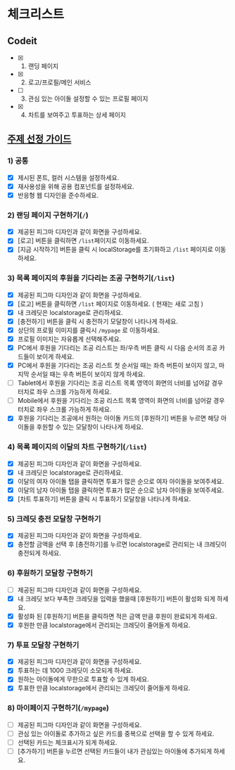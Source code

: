 # 체크리스트

## Codeit

- [x] 1. 랜딩 페이지
- [x] 2. 로고/프로필/메인 서비스
- [ ] 3. 관심 있는 아이돌 설정할 수 있는 프로필 페이지
- [x] 4. 차트를 보여주고 투표하는 상세 페이지

## [주제 선정 가이드](https://codeit.notion.site/_-1a46fd228e8d81b3bda8e073f5b5876e)

### 1) 공통

- [x] 제시된 폰트, 컬러 시스템을 설정하세요.
- [x] 재사용성을 위해 공용 컴포넌트를 설정하세요.
- [x] 반응형 웹 디자인을 준수하세요.

### 2) 랜딩 페이지 구현하기(`/`)

- [x] 제공된 피그마 디자인과 같이 화면을 구성하세요.
- [x] [로고] 버튼을 클릭하면 `/list`페이지로 이동하세요.
- [x] [지금 시작하기] 버튼을 클릭 시 localStorage를 초기화하고 `/list` 페이지로 이동하세요.

### 3) 목록 페이지의 후원을 기다리는 조공 구현하기(`/list`)

- [x] 제공된 피그마 디자인과 같이 화면을 구성하세요.
- [x] [로고] 버튼을 클릭하면 `/list` 페이지로 이동하세요. ( 현재는 새로 고침 )
- [x] 내 크레딧은 localstorage로 관리하세요.
- [x] [충전하기] 버튼을 클릭 시 충전하기 모달창이 나타나게 하세요.
- [x] 상단의 프로필 이미지를 클릭시 `/mypage` 로 이동하세요.
- [x] 프로필 이미지는 자유롭게 선택해주세요.
- [x] PC에서 후원을 기다리는 조공 리스트는 좌/우측 버튼 클릭 시 다음 순서의 조공 카드들이 보이게 하세요.
- [x] PC에서 후원을 기다리는 조공 리스트 첫 순서일 때는 좌측 버튼이 보이지 않고, 마지막 순서일 때는 우측 버튼이 보이지 않게 하세요.
- [ ] Tablet에서 후원을 기다리는 조공 리스트 목록 영역이 화면의 너비를 넘어갈 경우 터치로 좌우 스크롤 가능하게 하세요.
- [ ] Mobile에서 후원을 기다리는 조공 리스트 목록 영역이 화면의 너비를 넘어갈 경우 터치로 좌우 스크롤 가능하게 하세요.
- [x] 후원을 기다리는 조공에서 원하는 아이돌 카드의 [후원하기] 버튼을 누르면 해당 아이돌을 후원할 수 있는 모달창이 나타나게 하세요.

### 4) 목록 페이지의 이달의 차트 구현하기(`/list`)

- [x] 제공된 피그마 디자인과 같이 화면을 구성하세요.
- [x] 내 크레딧은 localstorage로 관리하세요.
- [x] 이달의 여자 아이돌 탭을 클릭하면 투표가 많은 순으로 여자 아이돌을 보여주세요.
- [x] 이달의 남자 아이돌 탭을 클릭하면 투표가 많은 순으로 남자 아이돌을 보여주세요.
- [x] [차트 투표하기] 버튼을 클릭 시 투표하기 모달창을 나타나게 하세요.

### 5) 크레딧 충전 모달창 구현하기

- [x] 제공된 피그마 디자인과 같이 화면을 구성하세요.
- [x] 충전할 금액을 선택 후 [충전하기]를 누르면 localstorage로 관리되는 내 크레딧이 충전되게 하세요.

### 6) 후원하기 모달창 구현하기

- [ ] 제공된 피그마 디자인과 같이 화면을 구성하세요.
- [x] 내 크레딧 보다 부족한 크레딧을 입력을 했을때 [후원하기] 버튼이 활성화 되게 하세요.
- [x] 활성화 된 [후원하기] 버튼을 클릭하면 적은 금액 만큼 후원이 완료되게 하세요.
- [x] 후원한 만큼 localstorage에서 관리되는 크레딧이 줄어들게 하세요.

### 7) 투표 모달창 구현하기

- [x] 제공된 피그마 디자인과 같이 화면을 구성하세요.
- [x] 투표하는 데 1000 크레딧이 소모되게 하세요.
- [x] 원하는 아이돌에게 무한으로 투표할 수 있게 하세요.
- [x] 투표한 만큼 localstorage에서 관리되는 크레딧이 줄어들게 하세요.

### 8) 마이페이지 구현하기(`/mypage`)

- [ ] 제공된 피그마 디자인과 같이 화면을 구성하세요.
- [ ] 관심 있는 아이돌로 추가하고 싶은 카드를 중복으로 선택을 할 수 있게 하세요.
- [ ] 선택된 카드는 체크표시가 되게 하세요.
- [ ] [추가하기] 버튼을 누르면 선택된 카드들이 내가 관심있는 아이돌에 추가되게 하세요.
